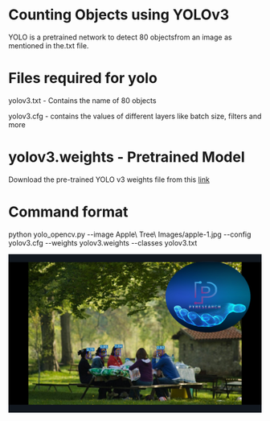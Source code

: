 # Counting Objects using YOLOv3


YOLO is a pretrained network to detect 80 objectsfrom an image as mentioned in the.txt file.

# Files required for yolo

yolov3.txt - Contains the name of 80 objects

yolov3.cfg - contains the values of different layers like batch size, filters and more

# yolov3.weights - Pretrained Model

Download the pre-trained YOLO v3 weights file from this [link](https://pjreddie.com/media/files/yolov3.weights)

# **Command format** 


 python yolo_opencv.py --image Apple\ Tree\ Images/apple-1.jpg --config yolov3.cfg --weights yolov3.weights --classes yolov3.txt 



<img src="https://github.com/noorkhokhar99/yolov7-face/blob/main/Screen%20Shot%201444-04-03%20at%209.54.24%20PM.png">
